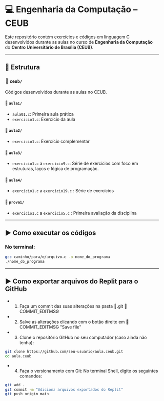 # 💻 Engenharia da Computação – CEUB

Este repositório contém exercícios e códigos em linguagem C desenvolvidos durante as aulas no curso de **Engenharia da Computação** do **Centro Universitário de Brasília (CEUB)**.

---

## 📁 Estrutura

### 📂 `ceub/`  
Códigos desenvolvidos durante as aulas no CEUB.

#### 📂 `aula1/`
- `aula01.c`: Primeira aula prática
- `exercicio1.c`: Exercício da aula

#### 📂 `aula2/`
- `exercicio1.c`: Exercício complementar

#### 📂 `aula3/`
- `exercicio1.c` a `exercicio9.c`: Série de exercícios com foco em estruturas, laços e lógica de programação.

#### 📂 `aula4/`
- `exercicio1.c` a `exercicio19.c` : Série de exercícios

#### 📂 `prova1/`
- `exercicio1.c` a `exercicio5.c` : Primeira avaliação da disciplina

---

## ▶️ Como executar os códigos

### No terminal:
```bash
gcc caminho/para/o/arquivo.c -o nome_do_programa
./nome_do_programa
```

---
  
## ▶️ Como exportar arquivos do Replit para o GitHub
 
- 1. Faça um commit das suas alterações na pasta 📁.git 📂COMMIT_EDITMSG

- 2. Salve as alterações clicando com o botão direito em 📂COMMIT_EDITMSG "Save file"

- 3. Clone o repositório GitHub no seu computador (caso ainda não tenha):
```bash
git clone https://github.com/seu-usuario/aula.ceub.git
cd aula.ceub
```

- 4. Faça o versionamento com Git:
No terminal Shell, digite os seguintes comandos:
```bash
git add .
git commit -m "Adiciona arquivos exportados do Replit"
git push origin main
```


